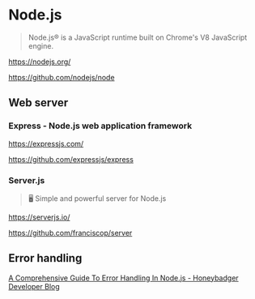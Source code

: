 # Node.js

> Node.js® is a JavaScript runtime built on Chrome's V8 JavaScript engine.

<https://nodejs.org/>

<https://github.com/nodejs/node>

## Web server

### Express - Node.js web application framework

<https://expressjs.com/>

<https://github.com/expressjs/express>

### Server.js

> 🖥️ Simple and powerful server for Node.js

<https://serverjs.io/>

<https://github.com/franciscop/server>

## Error handling

[A Comprehensive Guide To Error Handling In Node.js - Honeybadger Developer Blog](https://www.honeybadger.io/blog/errors-nodejs/)
